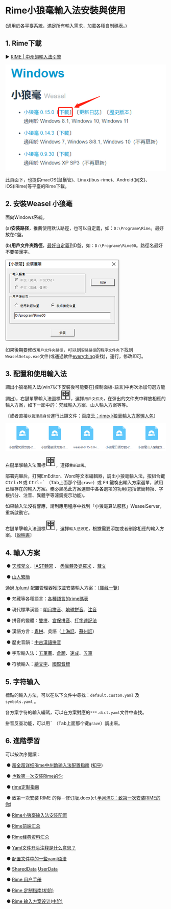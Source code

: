 # **Rime小狼毫輸入法安裝與使用**

(通用於各平臺系統，滿足所有輸入需求，加載各種自制碼表。)



## 1. Rime下載

► [RIME | 中州韻輸入法引擎](https://rime.im/download/)    

![img](assets/img1.png)

此頁面下，也提供macOS(鼠鬚管)、Linux(ibus-rime)、Android(同文)、iOS(iRime)等平臺的Rime下載。



## 2. 安裝Weasel 小狼毫

面向Windows系統。

(a)**安裝路径**，推薦使用默认路徑，也可以自定義，如：`D:\Programe\Rime`。<kbd>最好放在C盤</kbd>。

(b)**用戶文件夾路徑**，<u>最好自定義</u>到D盤，如：`D:\Programe\Rime00`。路徑名最好<kbd>不要帶漢字</kbd>。

![img](assets/img2.png)

如果後期要修改`用戶文件夾路徑`，可以到`安裝路徑`的`程序文件夾`下找到`WeaselSetup.exe`文件(或通過軟件[everything](https://www.voidtools.com/zh-cn/)查找)，運行，修改即可。



## 3. 配置和使用輸入法

調出小狼毫輸入法(win7以下安裝後可能要在[控制面板-語言]中再次添加勾選方能調出)，右鍵單擊輸入法圖標![img](assets/img3.png)，選擇`用戶文件夾`，在彈出的文件夾中釋放相應的輸入方案，如下一節中的：梵藏輸入方案、山人輸入方案等等。

〔或者直接`以管理員身份`運行此類文件：[百度云：rime小狼毫輸入方案懶人包](https://pan.baidu.com/s/14tmq_mTofslBOPuT8POayg?pwd=j1ik)〕

![img](assets/img4.png)

右鍵單擊輸入法圖標![img](assets/img3.png)，選擇`重新部署`。

部署完畢后，打開EmEditor、Word等文本編輯器，調出小狼毫輸入法，按組合鍵  <kbd>Ctrl</kbd>+<kbd>M</kbd>  或  <kbd>Ctrl</kbd>+<kbd>\`</kbd> （<kbd>Tab</kbd>上面那个键`grave`）或 <kbd>F4</kbd> 鍵喚出輸入方案選單，試用已經存在的輸入方案。務必熟悉此方案選單中各各選項的功用(包括繁簡轉換、字根拆分、注音、異體字等濾鏡提示功能)。

如果輸入法沒有響應，請到應用程序中找到「小狼毫算法服務」WeaselServer，重新啟動它。

右鍵單擊輸入法圖標![img](assets/img3.png)，選擇`輸入法設定`，根據需要添加或者刪除相應的輸入方案。〔[說明書](https://github.com/rime/home/wiki/UserGuide)〕



## 4. 輸入方案

​                ● [天城梵文](https://github.com/arpcn/rime-devanagari)、[IAST轉寫](https://github.com/arpcn/rime-iast) 、 [悉曇體及婆羅米](https://github.com/arpcn/rime-siddham) 、[藏文](https://github.com/arpcn/rime-tibetan) 

​                ● [山人繁簡](https://github.com/arpcn/rime-shanren3)    

通過 [/plum/](https://github.com/rime/plum) 配置管理器獲取並安裝輸入方案：〔[庫藏一覽](https://github.com/rime/plum#packages)〕

​                ● 梵藏等各種語言：[各種語言的rime碼表](https://github.com/biopolyhedron/rime_schemata/) 

​                ● 現代標準漢語：[朙月拼音](https://github.com/rime/rime-luna-pinyin)、[地球拼音](https://github.com/rime/rime-terra-pinyin)、[注音](https://github.com/rime/rime-bopomofo)

​                ● 拼音的變體：[雙拼](https://github.com/rime/rime-double-pinyin)、[宮保拼音](https://github.com/rime/rime-combo-pinyin)、[打字速記法](https://github.com/rime/rime-stenotype)

​                ● 漢語方言：[粵拼](https://github.com/rime/rime-jyutping)、吳語（[上海話](https://github.com/rime/rime-wugniu)、[蘇州話](https://github.com/rime/rime-soutzoe)）

​                ● 歷史音韻：[中古漢語拼音](https://github.com/rime/rime-middle-chinese)

​                ● 字形輸入法：[五筆畫](https://github.com/rime/rime-stroke)、[倉頡](https://github.com/rime/rime-cangjie)、[速成](https://github.com/rime/rime-quick)、[五筆](https://github.com/rime/rime-wubi)

​                ● 符號輸入：[繪文字](https://github.com/rime/rime-emoji)、[國際音標](https://github.com/rime/rime-ipa)



## 5. 字符输入

標點的輸入方法，可以在以下文件中尋找：`default.custom.yaml` 及 `symbols.yaml` 。

各方案字符的輸入編碼，可以在方案對應的`***.dict.yaml`文件中查找。

拼音反查功能，可以用<kbd>\`</kbd> （<kbd>Tab</kbd>上面那个键`grave`）調出來。



## 6. 進階學習

可以按次序閱讀：

​                ● [超全超详细Rime中州韵输入法配置指南](https://blog.csdn.net/qq_43108090/article/details/122759647)  ([知乎](https://zhuanlan.zhihu.com/p/471436833))

​                ● [也致第一次安装Rime的你](https://blog.csdn.net/xianghongai/article/details/79540525)

​                ● [rime定制指南](https://zhuanlan.zhihu.com/p/91129641)

​                ● 致第一次安装 RIME 的你－修订版.docx(cf.[半月湾C：致第一次安装RIME的你](http://tieba.baidu.com/p/3288634121))

​                ● [Rime小狼毫输入法安装配置](https://zhuanlan.zhihu.com/p/498005356)



​                ● [Rime前端汇总](https://github.com/osfans/trime/wiki/Rime前端汇总)

​                ● [Rime经典资料汇总](https://github.com/osfans/trime/wiki/Rime经典资料汇总-菜鸟书评)

​                ● [Yaml文件开头注释是什么意思？](https://github.com/osfans/trime/wiki/trimer小知识(1)---Yaml文件开头注释是什么意思？)

​                ● [配置文件中的一些yaml语法](https://github.com/osfans/trime/wiki/trimer小知识(2)---配置文件中的一些yaml语法)

​                ● [SharedData](https://github.com/rime/home/wiki/SharedData)     [UserData](https://github.com/rime/home/wiki/UserData)



​                ● [Rime 用户手册](https://github.com/rime/home/wiki/UserGuide)

​                ● [Rime 定制指南(初阶)](https://github.com/rime/home/wiki/CustomizationGuide)

​                ● [Rime 输入方案设计(中阶)](https://github.com/rime/home/wiki/RimeWithSchemata)
